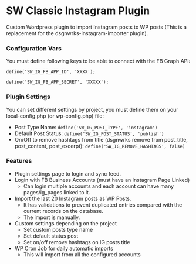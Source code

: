 # SW Classic Instagram Plugin

Custom Wordpress plugin to import Instagram posts to WP posts (This is a replacement for the dsgnwrks-instagram-importer plugin).

### Configuration Vars
You must define following keys to be able to connect with the FB Graph API:

`define('SW_IG_FB_APP_ID', 'XXXX');`

`define('SW_IG_FB_APP_SECRET', 'XXXXX');`

### Plugin Settings
 You can set different settings by project, you must define them on your local-config.php (or wp-config.php) file:
 
- Post Type Name: `define('SW_IG_POST_TYPE', 'instagram')`
- Default Post Status: `define('SW_IG_POST_STATUS', 'publish')`
- On/Off to remove hashtags from title (dsgnwrks remove from post_title, post_content, post_excerpt): `define('SW_IG_REMOVE_HASHTAGS', false)`

### Features
- Plugin settings page to login and sync feed.
- Login with FB Business Accounts (must have an Instagram Page Linked)
    - Can login multiple accounts and each account can have many pages/ig_pages linked to it.
- Import the last 20 Instagram posts as WP Posts.
    - It has validations to prevent duplicated entries compared with the current records on the database.
    - The import is manually.
- Custom settings depending on the project
    - Set custom posts type name
    - Set default status post
    - Set on/off remove hashtags on IG posts title
- WP Cron Job for daily automatic imports
    - This will import from all the configured accounts